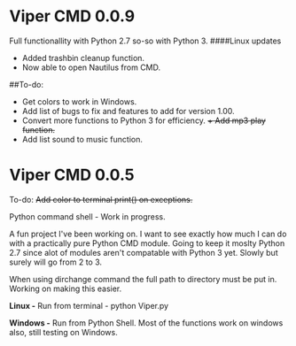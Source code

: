 Viper CMD 0.0.9
=====
Full functionallity with Python 2.7 so-so with Python 3.
####Linux updates
+ Added trashbin cleanup function.
+ Now able to open Nautilus from CMD.

##To-do: 
+ Get colors to work in Windows.
+ Add list of bugs to fix and features to add for version 1.00.
+ Convert more functions to Python 3 for efficiency.
~~+ Add mp3 play function.~~
+ Add list sound to music function.


Viper CMD 0.0.5
=====
To-do:
~~Add color to terminal print() on exceptions.~~

Python command shell - Work in progress. 

A fun project I've been working on. I want to see exactly how much I can do with a practically pure Python CMD module. Going to keep it moslty Python 2.7 since alot of modules aren't compatable with Python 3 yet. Slowly but surely will go from 2 to 3.

When using dirchange command the full path to directory must be put in. Working on making this easier.

**Linux -**
Run from terminal - python Viper.py

**Windows -**
Run from Python Shell. Most of the functions work on windows also, still testing on Windows.



